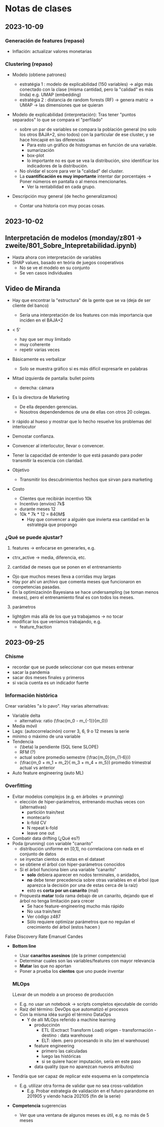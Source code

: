 # Notas de clases


## 2023-10-09

### Generación de features (repaso)
- Inflación: actualizar valores monetarias


### Clustering (repaso)
- Modelo (obtiene patrones)
  - estratégia 1 : modelo de explicabilidad (150 variables) -> algo más conectado con la clase (misma cantidad, pero la "calidad" es más linda)
  e.g. UMAP (embedding)
  - estratégia 2 :  distancia de random forests (RF) -> genera matriz -> UMAP -> las dimensiones que se quieran

- Modelo de explicabilidad (interpretación): Tras tener "puntos separados" lo que se compara el "perfilado"
  - sobre un par de variables se compara la población general (no solo los otros BAJA+2, sino todos) con la particular de ese cluster, y se hace hincapié en las diferencias
    - Para esto un gráfico de histogramas en función de una variable.
    - sumarización
    - box-plot
    - lo importante no es que se vea la distribución, sino identificar los indicadores de la distribución.
  - No olvidar el score para ver la "calidad" del cluster.
  - La __cuantificación es muy importante__ intentar dar porcentajes -> Poner números en pantalla o al menos mencionarles.
    - Ver la rentabilidad en cada grupo.
- Descripción muy general (de hecho generalizamos)
  - Contar una historia con muy pocas cosas.

## 2023-10-02

## Interpretación de modelos (monday/z801 -> zweite/801_Sobre_Intepretabilidad.ipynb)
- Hasta ahora con interpretación de variables
- SHAP values, basado en teória de juegos cooperativos
  - No se ve el modelo en su conjunto
  - Se ven casos individuales


## Video de Miranda
- Hay que encontrar la "estructura" de la gente que se va (deja de ser cliente del banco)
  - Sería una interpretación de los features con más importancia que inciden en el BAJA+2
- < 5'
  - hay que ser muy limitado
  - muy coherente 
  - repetir varias veces
- Básicamente es verbalizar
  - Solo se muestra gráfico si es más difícil expresarle en palabras
- Mitad izquierda de pantalla: bullet points
  - derecha: cámara
- Es la directora de Marketing
  - De ella dependen gerencias.
  - Nosotros dependendemos de una de ellas con otros 20 colegas.

- Ir rápido al hueso y mostrar que lo hecho resuelve los problemas del interlocutor
- Demostar confianza.
- Convencer al interlocutor, llevar o convencer.
- Tener la capacidad de entender lo que está pasando para poder transmitir la escencia con claridad.

- Objetivo
  - Transmitir los descubrimientos hechos que sirvan para marketing

- Costo
  - Clientes que recibirán incentivo 10k
  - Incentivo (envíos) 7k$
  - durante meses 12
  - 10k * 7k * 12 = 840M$
    - Hay que convencer a alguién que invierta esa cantidad en la estratégia que propongo


### ¿Qué se puede ajustar?
1. features -> enfocarse en generarles, e.g.
  - ctrx_active -> media, diferencia, etc.
2. cantidad de meses que se ponen en el entrenamiento
  - Ojo que muchos meses lleva a corridas muy largas
  - Hay por ahí un archivo que comenta meses que funcionaron en competencias pasadas.
  - En la optimizacinón Bayesiana se hace undersampling (se toman menos meses), pero el entrenamiento final es con todos los meses.
3. parámetros
  - lightgbm más allá de los que ya trabajamos  -> no tocar
  - modificar los que veníamos trabajando, e.g.
    - feature_fraction



## 2023-09-25

### Chisme
- recordar que se puede seleccionar con que meses entrenar
- sacar la pandemia
- sacar dos meses finales y primeros
- si vacía cuenta es un indicador fuerte



### Información histórica
Crear variables "a lo pavo". Hay varias alternativas:
- Variable delta
  - alternativa: ratio \(\frac{m_0 - m_{-1}}{m_0}\)
- Media móvil
- Lags: (autocorrelacinón) correr 3, 6, 9 o 12 meses la serie
- mínimo o máximo de una variable
- Tendencia
  - \(\beta\) la pendiente (SQL tiene SLOPE)
  - RFM (?)
  - actual sobre promedio semestre \(\frac{m_0}{m_{1-6}}\)
  - \(\frac{m_0 + m_1 + m_2}{ m_3 + m_4 + m_5}\) promedio trimestral actual vs anterior
- Auto feature engineering (auto ML)


### Overfitting
- Evitar modelos complejos (e.g. en árboles -> prunning)
  - elección de hiper-parámetros, entrenando muchas veces con (alternativas)
      - partición train/test 
      - montecarlo
      - k-fold CV
      - N repeat k-fold
      - leave one out
- Combatir data drifting (¿Qué es?)
- Poda (prunning) con variable "canarito"
  - distribución uniforme en [0,1], no correlaciona con nada en el conjunto de datos
  - se inyectan cientos de estas en el dataset
  - se obtiene el árbol con hiper-parámetros conocidos
  - Si el árbol funciona bien una variable "canarito"
    - **solo** debiera aparecer en nodos terminales, o anidados,
    - **no** debe tener precedencia sobre otras variables en el árbol (que aparezca la decisión por una de estas cerca de la raíz)
    - esto es **corta por un canarito** (mal)
  - Propuesta **matar** toda rama debajo de un canarito, dejando que el árbol no tenga limitación para crecer
    - Se hace feature-engineering mucho más rápido
    - No usa train/test
    - Ver código z487
    - Sólo requiere optimizar parámetros que no regulan el crecimiento del árbol (estos hacen )

False Discovery Rate
    Emanuel Candes

- **Bottom line** 
  - Usar **canaritos asesinos** (de la primer competencia)
  - Determinar cuales son las variables/features con mayor relevancia
  - **Matar** las que no aportan
  - Poner a prueba los **cientos** que uno puede inventar 


  ### MLOps
  LLevar de un modelo a un proceso de producción
  - E.g. no usar un notebook -> scripts completos ejecutable de corrido
  - Raíz del término: DevOps que automatizó el procesos
  - Con la misma idéa surgió el término DataOps
    - Y de allí MLOps referido a machine learning
      - produccinón
        - ETL (Exctract Transform Load) origen - transformación - destino : data warehouse 
        - ELT: ídem. pero procesando in situ (en el warehouse)
      - feature engineering
        - primero las calculadas
        - luego las históricas
        - si se quiere hacer imputación, sería en este paso
      - data quality (que no aparezcan nuevos atributos)

- Tendría que ser capaz de replicar este esquema en la competencia
  - E.g. utilizar otra forma de validar que no sea cross-validation
    - E.g. Probar estrategia de validación en el futuro parandome en 201905 y viendo hacia 202105 (fin de la serie)

- **Competencia** sugerencias
  - Ver que una ventana de algunos meses es útil, e.g. no más de 5 meses